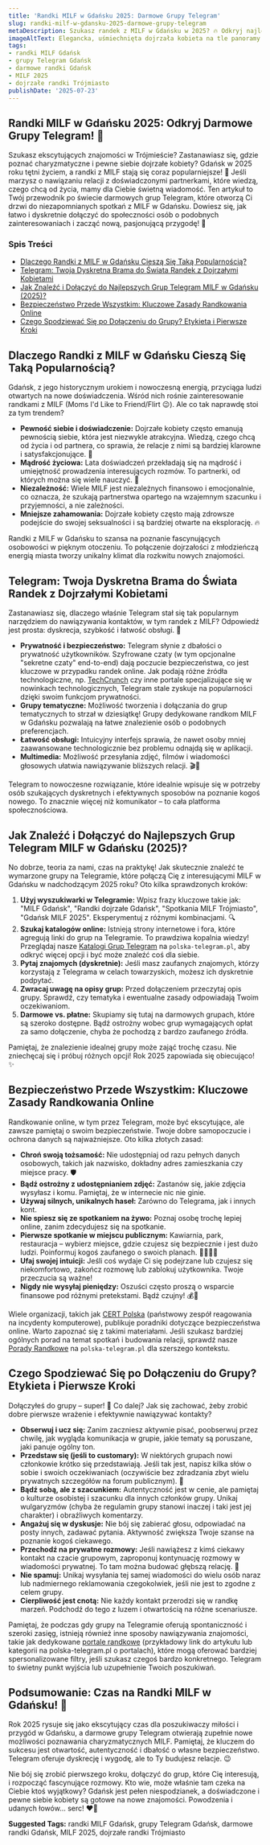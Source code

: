 ```yaml
---
title: 'Randki MILF w Gdańsku 2025: Darmowe Grupy Telegram'
slug: randki-milf-w-gdansku-2025-darmowe-grupy-telegram
metaDescription: Szukasz randek z MILF w Gdańsku w 2025? 🔥 Odkryj najlepsze darmowe grupy Telegram i zacznij flirtować! Dołącz teraz i poznaj dojrzałe kobiety. 😉
imageAltText: Elegancka, uśmiechnięta dojrzała kobieta na tle panoramy Gdańska, symbolizująca randki MILF przez Telegram.
tags:
- randki MILF Gdańsk
- grupy Telegram Gdańsk
- darmowe randki Gdańsk
- MILF 2025
- dojrzałe randki Trójmiasto
publishDate: '2025-07-23'
---
```


## Randki MILF w Gdańsku 2025: Odkryj Darmowe Grupy Telegram! 💖

Szukasz ekscytujących znajomości w Trójmieście? Zastanawiasz się, gdzie poznać charyzmatyczne i pewne siebie dojrzałe kobiety? Gdańsk w 2025 roku tętni życiem, a randki z MILF stają się coraz popularniejsze! 🥂 Jeśli marzysz o nawiązaniu relacji z doświadczonymi partnerkami, które wiedzą, czego chcą od życia, mamy dla Ciebie świetną wiadomość. Ten artykuł to Twój przewodnik po świecie darmowych grup Telegram, które otworzą Ci drzwi do niezapomnianych spotkań z MILF w Gdańsku. Dowiesz się, jak łatwo i dyskretnie dołączyć do społeczności osób o podobnych zainteresowaniach i zacząć nową, pasjonującą przygodę! 🤩

### Spis Treści
- [Dlaczego Randki z MILF w Gdańsku Cieszą Się Taką Popularnością?](#dlaczego-randki-z-milf-w-gdansku-ciesza-sie-taka-popularnoscia)
- [Telegram: Twoja Dyskretna Brama do Świata Randek z Dojrzałymi Kobietami](#telegram-twoja-dyskretna-brama-do-swiata-randek-z-dojrzalymi-kobietami)
- [Jak Znaleźć i Dołączyć do Najlepszych Grup Telegram MILF w Gdańsku (2025)?](#jak-znalezc-i-dolaczyc-do-najlepszych-grup-telegram-milf-w-gdansku-2025)
- [Bezpieczeństwo Przede Wszystkim: Kluczowe Zasady Randkowania Online](#bezpieczenstwo-przede-wszystkim-kluczowe-zasady-randkowania-online)
- [Czego Spodziewać Się po Dołączeniu do Grupy? Etykieta i Pierwsze Kroki](#czego-spodziewac-sie-po-dolaczeniu-do-grupy-etykieta-i-pierwsze-kroki)

## Dlaczego Randki z MILF w Gdańsku Cieszą Się Taką Popularnością?

Gdańsk, z jego historycznym urokiem i nowoczesną energią, przyciąga ludzi otwartych na nowe doświadczenia. Wśród nich rośnie zainteresowanie randkami z MILF (Moms I'd Like to Friend/Flirt 😉). Ale co tak naprawdę stoi za tym trendem?

*   **Pewność siebie i doświadczenie:** Dojrzałe kobiety często emanują pewnością siebie, która jest niezwykle atrakcyjna. Wiedzą, czego chcą od życia i od partnera, co sprawia, że relacje z nimi są bardziej klarowne i satysfakcjonujące. 💃
*   **Mądrość życiowa:** Lata doświadczeń przekładają się na mądrość i umiejętność prowadzenia interesujących rozmów. To partnerki, od których można się wiele nauczyć. 🧐
*   **Niezależność:** Wiele MILF jest niezależnych finansowo i emocjonalnie, co oznacza, że szukają partnerstwa opartego na wzajemnym szacunku i przyjemności, a nie zależności.
*   **Mniejsze zahamowania:** Dojrzałe kobiety często mają zdrowsze podejście do swojej seksualności i są bardziej otwarte na eksplorację. 🔥

Randki z MILF w Gdańsku to szansa na poznanie fascynujących osobowości w pięknym otoczeniu. To połączenie dojrzałości z młodzieńczą energią miasta tworzy unikalny klimat dla rozkwitu nowych znajomości.

## Telegram: Twoja Dyskretna Brama do Świata Randek z Dojrzałymi Kobietami

Zastanawiasz się, dlaczego właśnie Telegram stał się tak popularnym narzędziem do nawiązywania kontaktów, w tym randek z MILF? Odpowiedź jest prosta: dyskrecja, szybkość i łatwość obsługi. 📲

*   **Prywatność i bezpieczeństwo:** Telegram słynie z dbałości o prywatność użytkowników. Szyfrowane czaty (w tym opcjonalne "sekretne czaty" end-to-end) dają poczucie bezpieczeństwa, co jest kluczowe w przypadku randek online. Jak podają różne źródła technologiczne, np. [TechCrunch](https://techcrunch.com/) czy inne portale specjalizujące się w nowinkach technologicznych, Telegram stale zyskuje na popularności dzięki swoim funkcjom prywatności.
*   **Grupy tematyczne:** Możliwość tworzenia i dołączania do grup tematycznych to strzał w dziesiątkę! Grupy dedykowane randkom MILF w Gdańsku pozwalają na łatwe znalezienie osób o podobnych preferencjach.
*   **Łatwość obsługi:** Intuicyjny interfejs sprawia, że nawet osoby mniej zaawansowane technologicznie bez problemu odnajdą się w aplikacji.
*   **Multimedia:** Możliwość przesyłania zdjęć, filmów i wiadomości głosowych ułatwia nawiązywanie bliższych relacji. 🎬🎤

Telegram to nowoczesne rozwiązanie, które idealnie wpisuje się w potrzeby osób szukających dyskretnych i efektywnych sposobów na poznanie kogoś nowego. To znacznie więcej niż komunikator – to cała platforma społecznościowa.

## Jak Znaleźć i Dołączyć do Najlepszych Grup Telegram MILF w Gdańsku (2025)?

No dobrze, teoria za nami, czas na praktykę! Jak skutecznie znaleźć te wymarzone grupy na Telegramie, które połączą Cię z interesującymi MILF w Gdańsku w nadchodzącym 2025 roku? Oto kilka sprawdzonych kroków:

1.  **Użyj wyszukiwarki w Telegramie:** Wpisz frazy kluczowe takie jak: "MILF Gdańsk", "Randki dojrzałe Gdańsk", "Spotkania MILF Trójmiasto", "Gdańsk MILF 2025". Eksperymentuj z różnymi kombinacjami. 🔍
2.  **Szukaj katalogów online:** Istnieją strony internetowe i fora, które agregują linki do grup na Telegramie. To prawdziwa kopalnia wiedzy! Przeglądaj nasze [Katalogi Grup Telegram](/katalogi-grup) na `polska-telegram.pl`, aby odkryć więcej opcji i być może znaleźć coś dla siebie.
3.  **Pytaj znajomych (dyskretnie):** Jeśli masz zaufanych znajomych, którzy korzystają z Telegrama w celach towarzyskich, możesz ich dyskretnie podpytać.
4.  **Zwracaj uwagę na opisy grup:** Przed dołączeniem przeczytaj opis grupy. Sprawdź, czy tematyka i ewentualne zasady odpowiadają Twoim oczekiwaniom.
5.  **Darmowe vs. płatne:** Skupiamy się tutaj na darmowych grupach, które są szeroko dostępne. Bądź ostrożny wobec grup wymagających opłat za samo dołączenie, chyba że pochodzą z bardzo zaufanego źródła.

Pamiętaj, że znalezienie idealnej grupy może zająć trochę czasu. Nie zniechęcaj się i próbuj różnych opcji! Rok 2025 zapowiada się obiecująco! ✨

## Bezpieczeństwo Przede Wszystkim: Kluczowe Zasady Randkowania Online

Randkowanie online, w tym przez Telegram, może być ekscytujące, ale zawsze pamiętaj o swoim bezpieczeństwie. Twoje dobre samopoczucie i ochrona danych są najważniejsze. Oto kilka złotych zasad:

*   **Chroń swoją tożsamość:** Nie udostępniaj od razu pełnych danych osobowych, takich jak nazwisko, dokładny adres zamieszkania czy miejsce pracy. 🛡️
*   **Bądź ostrożny z udostępnianiem zdjęć:** Zastanów się, jakie zdjęcia wysyłasz i komu. Pamiętaj, że w internecie nic nie ginie.
*   **Używaj silnych, unikalnych haseł:** Zarówno do Telegrama, jak i innych kont.
*   **Nie spiesz się ze spotkaniem na żywo:** Poznaj osobę trochę lepiej online, zanim zdecydujesz się na spotkanie.
*   **Pierwsze spotkanie w miejscu publicznym:** Kawiarnia, park, restauracja – wybierz miejsce, gdzie czujesz się bezpiecznie i jest dużo ludzi. Poinformuj kogoś zaufanego o swoich planach. 🚶‍♀️🚶‍♂️
*   **Ufaj swojej intuicji:** Jeśli coś wydaje Ci się podejrzane lub czujesz się niekomfortowo, zakończ rozmowę lub zablokuj użytkownika. Twoje przeczucia są ważne!
*   **Nigdy nie wysyłaj pieniędzy:** Oszuści często proszą o wsparcie finansowe pod różnymi pretekstami. Bądź czujny! 💰🚫

Wiele organizacji, takich jak [CERT Polska](https://www.cert.pl/) (państwowy zespół reagowania na incydenty komputerowe), publikuje poradniki dotyczące bezpieczeństwa online. Warto zapoznać się z takimi materiałami. Jeśli szukasz bardziej ogólnych porad na temat spotkań i budowania relacji, sprawdź nasze [Porady Randkowe](/porady/randkowe) na `polska-telegram.pl` dla szerszego kontekstu.

## Czego Spodziewać Się po Dołączeniu do Grupy? Etykieta i Pierwsze Kroki

Dołączyłeś do grupy – super! 🎉 Co dalej? Jak się zachować, żeby zrobić dobre pierwsze wrażenie i efektywnie nawiązywać kontakty?

*   **Obserwuj i ucz się:** Zanim zaczniesz aktywnie pisać, poobserwuj przez chwilę, jak wygląda komunikacja w grupie, jakie tematy są poruszane, jaki panuje ogólny ton.
*   **Przedstaw się (jeśli to customary):** W niektórych grupach nowi członkowie krótko się przedstawiają. Jeśli tak jest, napisz kilka słów o sobie i swoich oczekiwaniach (oczywiście bez zdradzania zbyt wielu prywatnych szczegółów na forum publicznym). 👋
*   **Bądź sobą, ale z szacunkiem:** Autentyczność jest w cenie, ale pamiętaj o kulturze osobistej i szacunku dla innych członków grupy. Unikaj wulgaryzmów (chyba że regulamin grupy stanowi inaczej i taki jest jej charakter) i obraźliwych komentarzy.
*   **Angażuj się w dyskusje:** Nie bój się zabierać głosu, odpowiadać na posty innych, zadawać pytania. Aktywność zwiększa Twoje szanse na poznanie kogoś ciekawego.
*   **Przechodź na prywatne rozmowy:** Jeśli nawiążesz z kimś ciekawy kontakt na czacie grupowym, zaproponuj kontynuację rozmowy w wiadomości prywatnej. To tam można budować głębszą relację. 💌
*   **Nie spamuj:** Unikaj wysyłania tej samej wiadomości do wielu osób naraz lub nadmiernego reklamowania czegokolwiek, jeśli nie jest to zgodne z celem grupy.
*   **Cierpliwość jest cnotą:** Nie każdy kontakt przerodzi się w randkę marzeń. Podchodź do tego z luzem i otwartością na różne scenariusze.

Pamiętaj, że podczas gdy grupy na Telegramie oferują spontaniczność i szeroki zasięg, istnieją również inne sposoby nawiązywania znajomości, takie jak dedykowane [portale randkowe](/artykuly/najlepsze-portale-randkowe) (przykładowy link do artykułu lub kategorii na polska-telegram.pl o portalach), które mogą oferować bardziej spersonalizowane filtry, jeśli szukasz czegoś bardzo konkretnego. Telegram to świetny punkt wyjścia lub uzupełnienie Twoich poszukiwań.

## Podsumowanie: Czas na Randki MILF w Gdańsku! 🚀

Rok 2025 rysuje się jako ekscytujący czas dla poszukiwaczy miłości i przygód w Gdańsku, a darmowe grupy Telegram otwierają zupełnie nowe możliwości poznawania charyzmatycznych MILF. Pamiętaj, że kluczem do sukcesu jest otwartość, autentyczność i dbałość o własne bezpieczeństwo. Telegram oferuje dyskrecję i wygodę, ale to Ty budujesz relacje. 😉

Nie bój się zrobić pierwszego kroku, dołączyć do grup, które Cię interesują, i rozpocząć fascynujące rozmowy. Kto wie, może właśnie tam czeka na Ciebie ktoś wyjątkowy? Gdańsk jest pełen niespodzianek, a doświadczone i pewne siebie kobiety są gotowe na nowe znajomości. Powodzenia i udanych łowów... serc! ❤️‍🔥




**Suggested Tags:**
randki MILF Gdańsk, grupy Telegram Gdańsk, darmowe randki Gdańsk, MILF 2025, dojrzałe randki Trójmiasto
